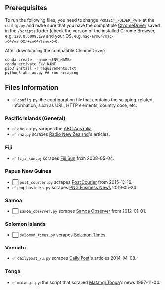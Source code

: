 ## Prerequisites

To run the following files, you need to change `PROJECT_FOLDER_PATH` at the `config.py` and make sure that you have the compatible [ChromeDriver](https://googlechromelabs.github.io/chrome-for-testing/) saved in the `/scripts` folder (check the version of the installed Chrome Browser, e.g. `120.0.6099.199` and your OS, e.g. `mac-arm64/mac-x64/win32/win64/linux64`).

After downloading the compatible ChromeDriver:

```
conda create --name <ENV_NAME>
conda activate ENV_NAME
pip3 install -r requirements.txt
python3 abc_au.py ## run scraping
```

## Files Information

- :white_check_mark: `config.py`: the configuration file that contains the scraping-related information, such as URL, HTTP elements, country code, etc.

### Pacific Islands (General)

- :white_check_mark: `abc_au.py` scrapes the [ABC Australia](https://www.abc.net.au/).
- :white_check_mark: `rnz.py` scrapes [Radio New Zealand](https://www.rnz.co.nz/)'s articles.

### Fiji

- :white_check_mark: `fiji_sun.py` scrapes [Fiji Sun](https://fijisun.com.fj/) from 2008-05-04.

### Papua New Guinea

- :white_large_square: `post_courier.py` scrapes [Post Courier](https://www.postcourier.com.pg/) from 2015-12-16.
- :white_check_mark: `png_business.py` scrapes [PNG Business News](https://www.pngbusinessnews.com/) 2019-05-24

### Samoa

- :white_large_square: `samoa_observer.py` scrapes [Samoa Observer](https://www.samoaobserver.ws/) from 2012-01-01.

### Solomon Islands

- :white_large_square: `solomon_times.py` scrapes [Solomon Times](https://www.solomontimes.com/)

### Vanuatu

- :white_check_mark: `dailypost_vu.py` scrapes [Daily Post](https://www.dailypost.vu/)'s articles 2014-04-08.

### Tonga

- :white_check_mark: `matangi.py`: the script that scraped [Matangi Tonga](https://matangitonga.to)'s news 1997-11-04.
